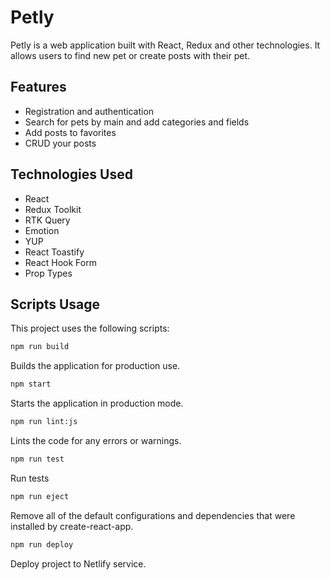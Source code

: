 # Petly

Petly is a web application built with React, Redux and other technologies. It
allows users to find new pet or create posts with their pet.

## Features

- Registration and authentication
- Search for pets by main and add categories and fields
- Add posts to favorites
- CRUD your posts

## Technologies Used

- React
- Redux Toolkit
- RTK Query
- Emotion
- YUP
- React Toastify
- React Hook Form
- Prop Types

## Scripts Usage

This project uses the following scripts:

```bash
npm run build
```

Builds the application for production use.

```bash
npm start
```

Starts the application in production mode.

```bash
npm run lint:js
```

Lints the code for any errors or warnings.

```bash
npm run test
```

Run tests

```bash
npm run eject
```

Remove all of the default configurations and dependencies that were installed by
create-react-app.

```bash
npm run deploy
```

Deploy project to Netlify service.
